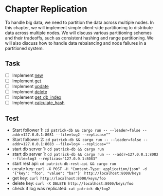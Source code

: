 # Chapter Replication
To handle big data, we need to partition the data across multiple nodes. In this chapter,
we will implement simple client-side partitioning to distribute data across multiple nodes.
We will discuss various partitioning schemes and their tradeoffs, such as consistent hashing
and range partitioning. We will also discuss how to handle data rebalancing and node failures
in a partitioned system.

## Task
- [ ] Implement [new](patrick-db-client/src/lib.rs)
- [ ] Implement [get](patrick-db-client/src/lib.rs)
- [ ] Implement [update](patrick-db-client/src/lib.rs)
- [ ] Implement [delete](patrick-db-client/src/lib.rs)
- [ ] Implement [get_db_index](patrick-db-client/src/lib.rs)
- [ ] Implement [calculate_hash](patrick-db-client/src/lib.rs)

## Test
- Start follower 1: `cd patrick-db && cargo run -- --leader=false --addr=127.0.0.1:8081 --file=log2 --replicas=""`
- Start follower 2: `cd patrick-db && cargo run -- --leader=false --addr=127.0.0.1:8083 --file=log4 --replicas=""`
- start db server 1: `cd patrick-db && cargo run`
- start db server 1: `cd patrick-db && cargo run -- --addr=127.0.0.1:8082 --file=log3 --replicas="127.0.0.1:8083"`
- start rest api: `cd patrick-db-rest-api && cargo run`
- create key: `curl -X POST -H "Content-Type: application/json" -d '{"key": "foo", "value": "bar"}' http://localhost:8000/keys`
- get key: `curl http://localhost:8000/keys/foo`
- delete key: `curl -X DELETE http://localhost:8000/keys/foo`
- check if log was replicated: `cat patrick-db/log2`